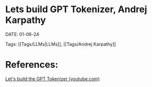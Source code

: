 
# Lets build GPT Tokenizer, Andrej Karpathy


DATE:  01-06-24


Tags: [[Tags/LLMs|LLMs]], [[Tags/Andrej Karpathy]]


# References: 
[Let's build the GPT Tokenizer (youtube.com)](https://www.youtube.com/watch?v=zduSFxRajkE&t=41s)





